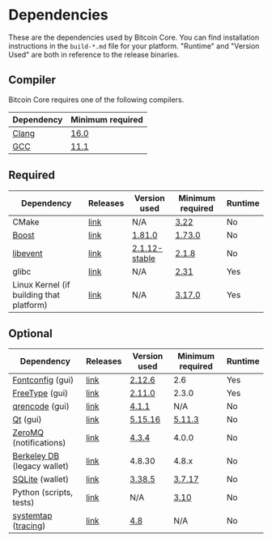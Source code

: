 # Dependencies

These are the dependencies used by Bitcoin Core.
You can find installation instructions in the `build-*.md` file for your platform.
"Runtime" and "Version Used" are both in reference to the release binaries.

## Compiler

Bitcoin Core requires one of the following compilers.

| Dependency | Minimum required |
| --- | --- |
| [Clang](https://clang.llvm.org) | [16.0](https://github.com/bitraam/bitraam/pull/30263) |
| [GCC](https://gcc.gnu.org) | [11.1](https://github.com/bitraam/bitraam/pull/29091) |

## Required

| Dependency | Releases | Version used | Minimum required | Runtime |
| --- | --- | --- | --- | --- |
| CMake | [link](https://cmake.org/) | N/A | [3.22](https://github.com/bitraam/bitraam/pull/30454) | No |
| [Boost](../depends/packages/boost.mk) | [link](https://www.boost.org/users/download/) | [1.81.0](https://github.com/bitraam/bitraam/pull/26557) | [1.73.0](https://github.com/bitraam/bitraam/pull/29066) | No |
| [libevent](../depends/packages/libevent.mk) | [link](https://github.com/libevent/libevent/releases) | [2.1.12-stable](https://github.com/bitraam/bitraam/pull/21991) | [2.1.8](https://github.com/bitraam/bitraam/pull/24681) | No |
| glibc | [link](https://www.gnu.org/software/libc/) | N/A | [2.31](https://github.com/bitraam/bitraam/pull/29987) | Yes |
| Linux Kernel (if building that platform) | [link](https://www.kernel.org/) | N/A | [3.17.0](https://github.com/bitraam/bitraam/pull/27699) | Yes |

## Optional

| Dependency | Releases | Version used | Minimum required | Runtime |
| --- | --- | --- | --- | --- |
| [Fontconfig](../depends/packages/fontconfig.mk) (gui) | [link](https://www.freedesktop.org/wiki/Software/fontconfig/) | [2.12.6](https://github.com/bitraam/bitraam/pull/23495) | 2.6 | Yes |
| [FreeType](../depends/packages/freetype.mk) (gui) | [link](https://freetype.org) | [2.11.0](https://github.com/bitraam/bitraam/commit/01544dd78ccc0b0474571da854e27adef97137fb) | 2.3.0 | Yes |
| [qrencode](../depends/packages/qrencode.mk) (gui) | [link](https://fukuchi.org/works/qrencode/) | [4.1.1](https://github.com/bitraam/bitraam/pull/27312) | N/A | No |
| [Qt](../depends/packages/qt.mk) (gui) | [link](https://download.qt.io/official_releases/qt/) | [5.15.16](https://github.com/bitraam/bitraam/pull/30774) | [5.11.3](https://github.com/bitraam/bitraam/pull/24132) | No |
| [ZeroMQ](../depends/packages/zeromq.mk) (notifications) | [link](https://github.com/zeromq/libzmq/releases) | [4.3.4](https://github.com/bitraam/bitraam/pull/23956) | 4.0.0 | No |
| [Berkeley DB](../depends/packages/bdb.mk) (legacy wallet) | [link](https://www.oracle.com/technetwork/database/database-technologies/berkeleydb/downloads/index.html) | 4.8.30 | 4.8.x | No |
| [SQLite](../depends/packages/sqlite.mk) (wallet) | [link](https://sqlite.org) | [3.38.5](https://github.com/bitraam/bitraam/pull/25378) | [3.7.17](https://github.com/bitraam/bitraam/pull/19077) | No |
| Python (scripts, tests) | [link](https://www.python.org) | N/A | [3.10](https://github.com/bitraam/bitraam/pull/30527) | No |
| [systemtap](../depends/packages/systemtap.mk) ([tracing](tracing.md)) | [link](https://sourceware.org/systemtap/) | [4.8](https://github.com/bitraam/bitraam/pull/26945)| N/A | No |
